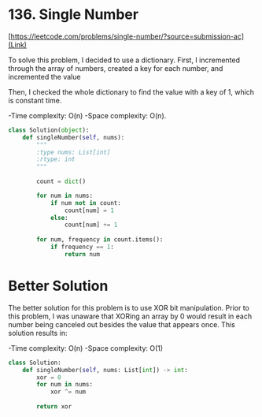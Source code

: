 # 136. Single Number

[https://leetcode.com/problems/single-number/?source=submission-ac](Link)

To solve this problem, I decided to use a dictionary. First, I incremented through the array of numbers, created a key for each number, and incremented the value

Then, I checked the whole dictionary to find the value with a key of 1, which is constant time.

-Time complexity: O(n)
-Space complexity: O(n).


```python
class Solution(object):
    def singleNumber(self, nums):
        """
        :type nums: List[int]
        :rtype: int
        """
        
        count = dict()

        for num in nums:
            if num not in count:
                count[num] = 1
            else:
                count[num] += 1
        
        for num, frequency in count.items():
            if frequency == 1:
                return num
```

# Better Solution
The better solution for this problem is to use XOR bit manipulation. Prior to this problem, I was unaware that XORing an array by 0 would result in each number being canceled out besides the value that appears once. This solution results in:

-Time complexity: O(n)
-Space complexity: O(1)

```python
class Solution:
    def singleNumber(self, nums: List[int]) -> int:
        xor = 0
        for num in nums:
            xor ^= num
        
        return xor
```